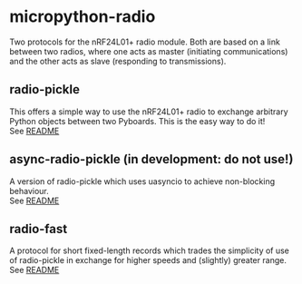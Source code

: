 # micropython-radio

Two protocols for the nRF24L01+ radio module. Both are based on a link between
two radios, where one acts as master (initiating communications) and the other
acts as slave (responding to transmissions).

radio-pickle
------------

This offers a simple way to use the nRF24L01+ radio to exchange arbitrary
Python objects between two Pyboards. This is the easy way to do it!  
See [README](./radio-pickle/README.md)

async-radio-pickle (in development: do not use!)
------------------

A version of radio-pickle which uses uasyncio to achieve non-blocking
behaviour.  
See [README](./async-radio-pickle/README.md)

radio-fast
----------

A protocol for short fixed-length records which trades the simplicity of use of radio-pickle in exchange for
higher speeds and (slightly) greater range.  
See [README](./radio-fast/README.md)

